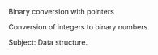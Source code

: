 Binary conversion with pointers

Conversion of integers to binary numbers. 

Subject: Data structure.

